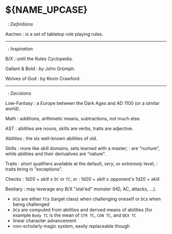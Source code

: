 
<!-- .book-title -->
# ${NAME_UPCASE}


&nbsp;
: _Definitions_

Aachen
: is a set of tabletop role playing rules.

<hr/>

&nbsp;
: _Inspiration_

B/X
: until the Rules Cyclopedia.

Gallant & Bold
: by John Grümph.

Wolves of God
: by Kevin Crawford.

<hr/>

&nbsp;
: _Decisions_

Low-Fantasy
: a Europe between the Dark Ages and AD 1100 (or a similar world).

Math
: additions, arithmetic means, subtractions, not much else.

AST
: abilities are nouns, skills are verbs, traits are adjective.

Abilities
: the six well-known abilities of old.

Skills
: more like skill domains, sets learned with a master;
: are "nurture", while abilities and their derivatives are "nature".

Traits
: short qualifiers available at the default, _very_, or _extremely_ level;
: traits bring in "exceptions".

Checks
: 1d20 + _skill_ ≥ `DC` or `TC`; or
: 1d20 + _skill_ ≥ opponent's 1d20 + _skill_.

Bestiary
: may leverage any B/X "stat'ed" monster (HD, AC, attacks, ...).


<!-- RETURN -->

* `DC`s are either `TC`s (target class) when challenging oneself or `DC`s when being challenged
* `DC`s are computed from abilities and derived means of abilities (for example `Body TC` is the mean of `STR TC`, `CON TC`, and `DEX TC`
* linear character advancement
* non-scholarly magic system, easily replaceable though

